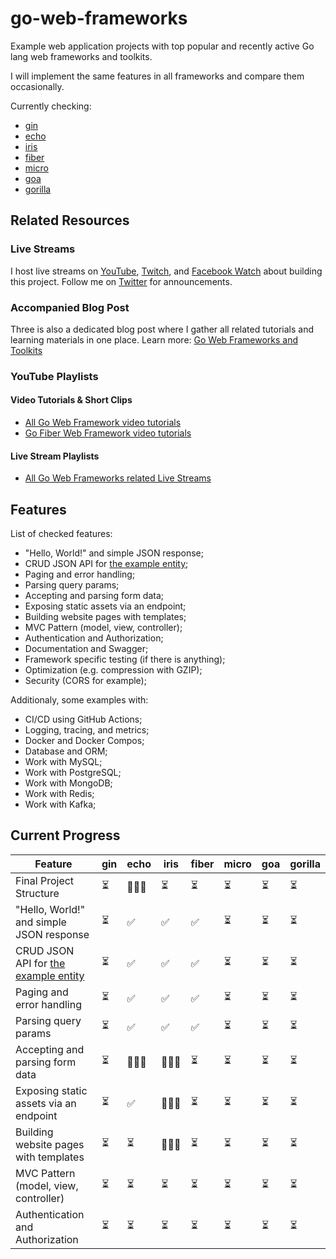 # go-web-frameworks

Example web application projects with top popular and recently active Go lang web frameworks and toolkits.

I will implement the same features in all frameworks and compare them occasionally.

Currently checking:

- [gin](https://github.com/gin-gonic/gin)
- [echo](https://github.com/labstack/echo)
- [iris](https://github.com/kataras/iris)
- [fiber](https://github.com/gofiber/fiber)
- [micro](https://github.com/micro/micro)
- [goa](https://github.com/goadesign/goa)
- [gorilla](https://github.com/gorilla/)

## Related Resources

### Live Streams

I host live streams on [YouTube][codervlogger-youtube-live], [Twitch][codervlogger-twitch-live], and [Facebook Watch][codervlogger-facebook-live] about building this project. Follow me on [Twitter][codervlogger-twitter] for announcements.

### Accompanied Blog Post

Three is also a dedicated blog post where I gather all related tutorials and learning materials in one place. Learn more: [Go Web Frameworks and Toolkits][codervlogger-goweb]

### YouTube Playlists

#### Video Tutorials & Short Clips

- [All Go Web Framework video tutorials](https://www.youtube.com/playlist?list=PLxa49UnOmIzqf1Hqsa-Hj4pQ8R33rjdBw)
- [Go Fiber Web Framework video tutorials](https://www.youtube.com/playlist?list=PLxa49UnOmIzrpY75JJpEbCi5CEsUCBARG)

#### Live Stream Playlists

- [All Go Web Frameworks related Live Streams](https://www.youtube.com/playlist?list=PLxa49UnOmIzpLV9nSyaJ63CEYkIHR7o4S)

## Features

List of checked features:

- "Hello, World!" and simple JSON response;
- CRUD JSON API for [the example entity][folder-pkg];
- Paging and error handling;
- Parsing query params;
- Accepting and parsing form data;
- Exposing static assets via an endpoint;
- Building website pages with templates;
- MVC Pattern (model, view, controller);
- Authentication and Authorization;
- Documentation and Swagger;
- Framework specific testing (if there is anything);
- Optimization (e.g. compression with GZIP);
- Security (CORS for example);

Additionaly, some examples with:
- CI/CD using GitHub Actions;
- Logging, tracing, and metrics;
- Docker and Docker Compos;
- Database and ORM;
- Work with MySQL;
- Work with PostgreSQL;
- Work with MongoDB;
- Work with Redis;
- Work with Kafka;

## Current Progress

| Feature                                            | gin | echo | iris | fiber | micro | goa | gorilla |
|----------------------------------------------------| --- | ---- | ---- | ----- | ----- | --- | ------- |
| Final Project Structure                            | ⏳  | 👷🏼‍♂️   | ⏳   | ⏳     | ⏳    | ⏳   | ⏳      |
| "Hello, World!" and simple JSON response           | ⏳  | ✅   | ✅   | ✅     | ⏳    | ⏳   | ⏳      |
| CRUD JSON API for [the example entity][folder-pkg] | ⏳  | ✅   | ✅   | ✅     | ⏳    | ⏳   | ⏳      |
| Paging and error handling                          | ⏳  | ✅   | ✅   | ✅     | ⏳    | ⏳   | ⏳      |
| Parsing query params                               | ⏳  | ✅   | ✅   | ✅     | ⏳    | ⏳   | ⏳      |
| Accepting and parsing form data                    | ⏳  | 👷🏼‍♂️   | 👷🏼‍♂️   | ⏳     | ⏳    | ⏳   | ⏳      |
| Exposing static assets via an endpoint             | ⏳  | ✅   | 👷🏼‍♂️   | ⏳     | ⏳    | ⏳   | ⏳      |
| Building website pages with templates              | ⏳  | ⏳   | 👷🏼‍♂️   | ⏳     | ⏳    | ⏳   | ⏳      |
| MVC Pattern (model, view, controller)              | ⏳  | ⏳   | ⏳   | ⏳     | ⏳    | ⏳   | ⏳      |
| Authentication and Authorization                   | ⏳  | ⏳   | ⏳   | ⏳     | ⏳    | ⏳   | ⏳      |



[folder-pkg]: https://github.com/CoderVlogger/go-web-frameworks/tree/main/pkg "Shared package"
[codervlogger-goweb]: https://www.codervlogger.com/go-web-frameworks-and-toolkits/ "Go Web Frameworks and Toolkits"
[codervlogger-youtube-live]: https://www.youtube.com/channel/UCYsloGIkGmSzk2pw6yf6_Gw/live "YouTube"
[codervlogger-twitch-live]: https://www.twitch.tv/codervlogger "Twitch"
[codervlogger-facebook-live]: https://www.facebook.com/CoderVlogger/live_videos/ "Facebook Watch"
[codervlogger-twitter]: https://twitter.com/KenanBekk "Twitter"
